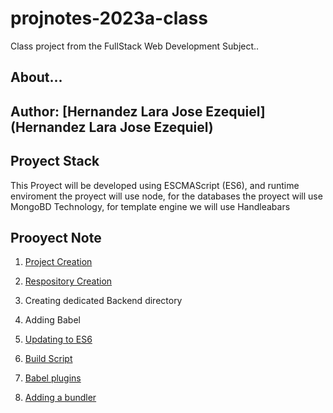 # projnotes-2023a-class
Class project from  the FullStack Web Development
Subject..

## About...
**Author**: [Hernandez Lara Jose Ezequiel] (Hernandez Lara Jose Ezequiel)
----

## Proyect Stack

This Proyect will be developed using ESCMAScript (ES6), and runtime enviroment the proyect will use node, for the 
databases the proyect will use MongoBD Technology, for template engine we will use Handleabars

## Prooyect Note 
1. [Project Creation](https://github.com/JoseLara55/projnotes-2023a-class/blob/main/Class%20notes/Project-%20Creation.md)

2. [Respository Creation](https://github.com/JoseLara55/projnotes-2023a-class/blob/main/Class%20notes/Repository%20Creation.md)

3. Creating dedicated Backend directory

4. Adding Babel

5. [Updating to ES6](https://github.com/JoseLara55/projnotes-2023a-class/blob/main/Class%20notes/Updating%20to%20ES6.md)

6. [Build Script]() 

7. [Babel plugins]()

8. [Adding a bundler]()
